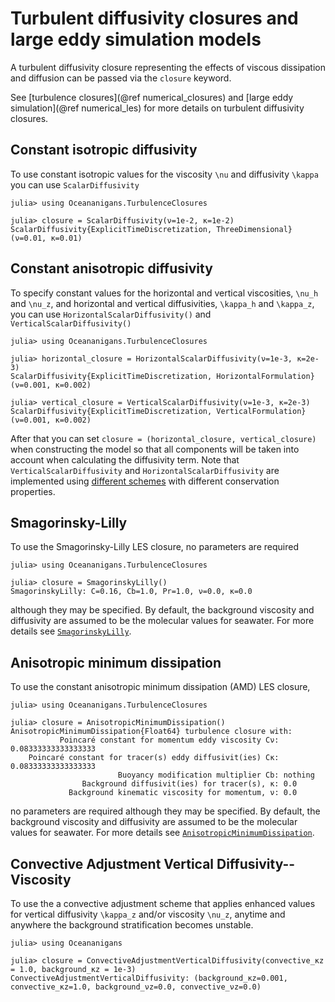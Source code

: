# Turbulent diffusivity closures and large eddy simulation models

A turbulent diffusivity closure representing the effects of viscous dissipation and diffusion can be passed via the
`closure` keyword.

See [turbulence closures](@ref numerical_closures) and [large eddy simulation](@ref numerical_les) for more details
on turbulent diffusivity closures.

## Constant isotropic diffusivity

To use constant isotropic values for the viscosity ``\nu`` and diffusivity ``\kappa`` you can use `ScalarDiffusivity`

```jldoctest
julia> using Oceananigans.TurbulenceClosures

julia> closure = ScalarDiffusivity(ν=1e-2, κ=1e-2)
ScalarDiffusivity{ExplicitTimeDiscretization, ThreeDimensional}(ν=0.01, κ=0.01)
```

## Constant anisotropic diffusivity

To specify constant values for the horizontal and vertical viscosities, ``\nu_h`` and ``\nu_z``, and horizontal and vertical
diffusivities, ``\kappa_h`` and ``\kappa_z``, you can use `HorizontalScalarDiffusivity()` and
`VerticalScalarDiffusivity()`

```jldoctest
julia> using Oceananigans.TurbulenceClosures

julia> horizontal_closure = HorizontalScalarDiffusivity(ν=1e-3, κ=2e-3)
ScalarDiffusivity{ExplicitTimeDiscretization, HorizontalFormulation}(ν=0.001, κ=0.002)

julia> vertical_closure = VerticalScalarDiffusivity(ν=1e-3, κ=2e-3)
ScalarDiffusivity{ExplicitTimeDiscretization, VerticalFormulation}(ν=0.001, κ=0.002)
```

After that you can set `closure = (horizontal_closure, vertical_closure)` when constructing the
model so that all components will be taken into account when calculating the diffusivity term. Note
that `VerticalScalarDiffusivity` and `HorizontalScalarDiffusivity` are implemented using [different
schemes](https://mitgcm.readthedocs.io/en/latest/algorithm/algorithm.html#horizontal-dissipation)
with different conservation properties.

## Smagorinsky-Lilly

To use the Smagorinsky-Lilly LES closure, no parameters are required

```jldoctest
julia> using Oceananigans.TurbulenceClosures

julia> closure = SmagorinskyLilly()
SmagorinskyLilly: C=0.16, Cb=1.0, Pr=1.0, ν=0.0, κ=0.0
```

although they may be specified. By default, the background viscosity and diffusivity are assumed to be the molecular
values for seawater. For more details see [`SmagorinskyLilly`](@ref).

## Anisotropic minimum dissipation

To use the constant anisotropic minimum dissipation (AMD) LES closure,

```jldoctest
julia> using Oceananigans.TurbulenceClosures

julia> closure = AnisotropicMinimumDissipation()
AnisotropicMinimumDissipation{Float64} turbulence closure with:
           Poincaré constant for momentum eddy viscosity Cν: 0.08333333333333333
    Poincaré constant for tracer(s) eddy diffusivit(ies) Cκ: 0.08333333333333333
                        Buoyancy modification multiplier Cb: nothing
                Background diffusivit(ies) for tracer(s), κ: 0.0
             Background kinematic viscosity for momentum, ν: 0.0
```

no parameters are required although they may be specified. By default, the background viscosity and diffusivity
are assumed to be the molecular values for seawater. For more details see [`AnisotropicMinimumDissipation`](@ref).

## Convective Adjustment Vertical Diffusivity--Viscosity

To use the a convective adjustment scheme that applies enhanced values for vertical diffusivity ``\kappa_z`` and/or
viscosity ``\nu_z``, anytime and anywhere the background stratification becomes unstable.

```jldoctest
julia> using Oceananigans

julia> closure = ConvectiveAdjustmentVerticalDiffusivity(convective_κz = 1.0, background_κz = 1e-3)
ConvectiveAdjustmentVerticalDiffusivity: (background_κz=0.001, convective_κz=1.0, background_νz=0.0, convective_νz=0.0)
```
